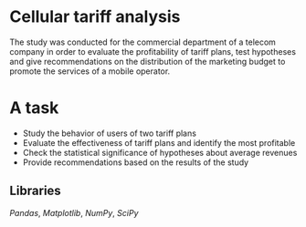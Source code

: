 # Cellular tariff analysis

The study was conducted for the commercial department of a telecom company in order to evaluate the profitability of tariff plans, test hypotheses and give recommendations on the distribution of the marketing budget to promote the services of a mobile operator.

# A task
* Study the behavior of users of two tariff plans
* Evaluate the effectiveness of tariff plans and identify the most profitable
* Check the statistical significance of hypotheses about average revenues
* Provide recommendations based on the results of the study  

## Libraries
*Pandas*, *Matplotlib*, *NumPy*, *SciPy*